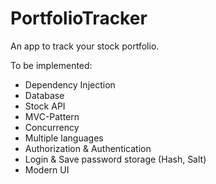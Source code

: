 # PortfolioTracker

 An app to track your stock portfolio.

 To be implemented:

 - Dependency Injection
 - Database
 - Stock API
 - MVC-Pattern
 - Concurrency
 - Multiple languages
 - Authorization & Authentication
 - Login & Save password storage (Hash, Salt)
 - Modern UI
